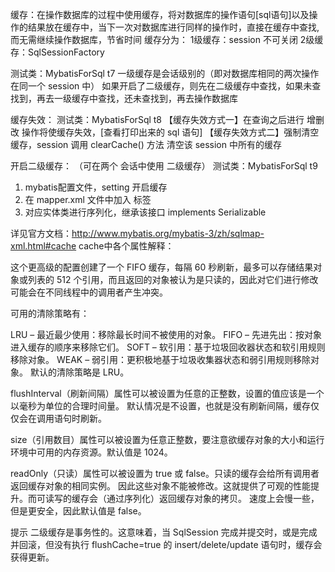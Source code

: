 

缓存：在操作数据库的过程中使用缓存，将对数据库的操作语句[sql语句]以及操作的结果放在缓存中，当下一次对数据库进行同样的操作时，直接在缓存中查找,而无需继续操作数据库，节省时间
缓存分为：
1级缓存：session 不可关闭
2级缓存：SqlSessionFactory


测试类：MybatisForSql t7
一级缓存是会话级别的（即对数据库相同的两次操作在同一个 session 中）
如果开启了二级缓存，则先在二级缓存中查找，如果未查找到，再去一级缓存中查找，还未查找到，再去操作数据库

缓存失效：
测试类：MybatisForSql t8
【缓存失效方式一】在查询之后进行 增删改 操作将使缓存失效，[查看打印出来的 sql 语句]
【缓存失效方式二】强制清空缓存，session 调用 clearCache() 方法 清空该 session 中所有的缓存

开启二级缓存：
（可在两个 会话中使用 二级缓存）
测试类：MybatisForSql t9
1. mybatis配置文件，setting 开启缓存
2. 在 mapper.xml 文件中加入 <cache/> 标签
3. 对应实体类进行序列化，继承该接口 implements Serializable

详见官方文档：http://www.mybatis.org/mybatis-3/zh/sqlmap-xml.html#cache
cache中各个属性解释：
<cache
  eviction="FIFO"
  flushInterval="60000"
  size="512"
  readOnly="true"/>
 
这个更高级的配置创建了一个 FIFO 缓存，每隔 60 秒刷新，最多可以存储结果对象或列表的 512 个引用，而且返回的对象被认为是只读的，因此对它们进行修改可能会在不同线程中的调用者产生冲突。

可用的清除策略有：

LRU – 最近最少使用：移除最长时间不被使用的对象。
FIFO – 先进先出：按对象进入缓存的顺序来移除它们。
SOFT – 软引用：基于垃圾回收器状态和软引用规则移除对象。
WEAK – 弱引用：更积极地基于垃圾收集器状态和弱引用规则移除对象。
默认的清除策略是 LRU。

flushInterval（刷新间隔）属性可以被设置为任意的正整数，设置的值应该是一个以毫秒为单位的合理时间量。 默认情况是不设置，也就是没有刷新间隔，缓存仅仅会在调用语句时刷新。

size（引用数目）属性可以被设置为任意正整数，要注意欲缓存对象的大小和运行环境中可用的内存资源。默认值是 1024。

readOnly（只读）属性可以被设置为 true 或 false。只读的缓存会给所有调用者返回缓存对象的相同实例。 因此这些对象不能被修改。这就提供了可观的性能提升。而可读写的缓存会（通过序列化）返回缓存对象的拷贝。 速度上会慢一些，但是更安全，因此默认值是 false。

提示 二级缓存是事务性的。这意味着，当 SqlSession 完成并提交时，或是完成并回滚，但没有执行 flushCache=true 的 insert/delete/update 语句时，缓存会获得更新。
 